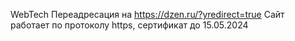 WebTech
Переадресация на https://dzen.ru/?yredirect=true
Сайт работает по протоколу https, сертификат до 15.05.2024
